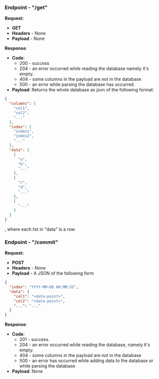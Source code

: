 ### Endpoint - "/get"

**Request:**

* **GET**
* **Headers** - None
* **Payload** - None

**Response**:

* **Code**:
    * 200 - success
    * 204 - an error occurred while reading the database namely it's empty.
    * 404 - some columns in the payload are not in the database
    * 500 - an error while parsing the database has occurred.
* **Payload**: Returns the whole database as json of the following format:

```json
{
  "columns": [
    "col1",
    "col2",
    "..."
  ],
  "index": [
    "index1",
    "index2",
    "..."
  ],
  "data": [
    [
      "a",
      "b",
      "..."
    ],
    [
      "c",
      "d",
      "..."
    ],
    [
      "..."
    ]
  ]
}
```

, where each list in "data" is a row.

### Endpoint - "/commit"

**Request:**

* **POST**
* **Headers** - None
* **Payload** - A JSON of the following form

```json
{
  "index": "YYYY-MM-DD HH:MM:SS",
  "data": {
    "col1": "<data-point>",
    "col2": "<data-point>",
    "...": "..."
  }
}
```

**Response**:

* **Code**:
    * 201 - success.
    * 204 - an error occurred while reading the database, namely it's empty.
    * 404 - some columns in the payload are not in the database
    * 500 - an error has occurred while adding data to the database or while parsing the database
* **Payload**: None
